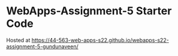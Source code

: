 # WebApps-Assignment-5 Starter Code

Hosted at https://44-563-web-apps-s22.github.io/webapps-s22-assignment-5-gundunaveen/
